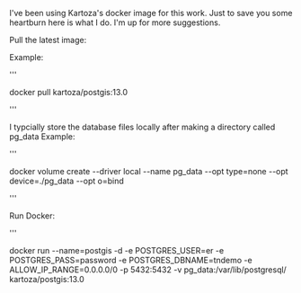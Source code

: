 I've been using Kartoza's docker image for this work. Just to save you some heartburn here is what I do. I'm up for more suggestions. 

Pull the latest image: 

Example: 

'''

docker pull kartoza/postgis:13.0  

'''

I typcially store the database files locally after making a directory called pg_data
Example: 

'''

docker volume create --driver local --name pg_data --opt type=none --opt device=./pg_data --opt o=bind

''' 

Run Docker: 

'''

docker run --name=postgis -d -e POSTGRES_USER=er -e POSTGRES_PASS=password -e POSTGRES_DBNAME=tndemo -e ALLOW_IP_RANGE=0.0.0.0/0 -p 5432:5432 -v pg_data:/var/lib/postgresql/ kartoza/postgis:13.0

```
